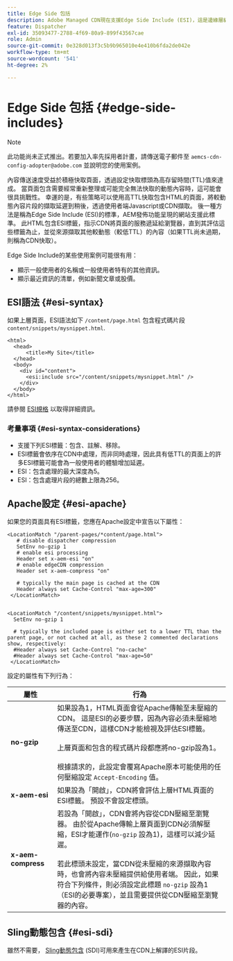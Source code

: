 ```yaml
---
title: Edge Side 包括
description: Adobe Managed CDN現在支援Edge Side Include (ESI)，這是邊緣層級動態網頁內容組合的標籤語言。
feature: Dispatcher
exl-id: 35093477-2788-4f69-80a9-899f43567cae
role: Admin
source-git-commit: 0e328d013f3c5b9b965010e4e410b6fda2de042e
workflow-type: tm+mt
source-wordcount: '541'
ht-degree: 2%

---
```


# Edge Side 包括 {#edge-side-includes}

>[!NOTE]
>此功能尚未正式推出。若要加入率先採用者計畫，請傳送電子郵件至 `aemcs-cdn-config-adopter@adobe.com` 並說明您的使用案例。

內容傳送速度受益於積極快取頁面，透過設定快取標頭為高存留時間(TTL)值來達成。 當頁面包含需要經常重新整理或可能完全無法快取的動態內容時，這可能會很具挑戰性。 幸運的是，有些策略可以使用高TTL快取包含HTML的頁面，將較動態內容片段的擷取延遲到稍後，透過使用者端Javascript或CDN擷取。 後一種方法是稱為Edge Side Include (ESI)的標準，AEM發佈功能呈現的網站支援此標準。 此HTML包含ESI標籤，指示CDN將頁面的服務遞延給瀏覽器，直到其評估這些標籤為止，並從來源擷取其他較動態（較低TTL）的內容（如果TTL尚未過期，則稱為CDN快取）。

Edge Side Include的某些使用案例可能很有用：

* 顯示一般使用者的名稱或一般使用者特有的其他資訊。
* 顯示最近資訊的清單，例如新聞文章或股價。

## ESI語法 {#esi-syntax}

如果上層頁面，ESI語法如下 `/content/page.html` 包含程式碼片段 `content/snippets/mysnippet.html`.

```
<html>
  <head>
      <title>My Site</title>
  </head>
  <body>
    <div id="content">
      <esi:include src="/content/snippets/mysnippet.html" />
    </div>
  </body>
</html>
```

請參閱 [ESI規格](https://www.w3.org/TR/esi-lang/) 以取得詳細資訊。

### 考量事項 {#esi-syntax-considerations}

* 支援下列ESI標籤：包含、註解、移除。
* ESI標籤會依序在CDN中處理，而非同時處理，因此具有低TTL的頁面上的許多ESI標籤可能會為一般使用者的體驗增加延遲。
* ESI：包含處理的最大深度為5。
* ESI：包含處理片段的總數上限為256。


## Apache設定 {#esi-apache}

如果您的頁面具有ESI標籤，您應在Apache設定中宣告以下屬性：

```
<LocationMatch "/parent-pages/*content/page.html">
   # disable dispatcher compression
   SetEnv no-gzip 1
   # enable esi processing 
   Header set x-aem-esi "on"
   # enable edgeCDN compression
   Header set x-aem-compress "on"

   # typically the main page is cached at the CDN
   Header always set Cache-Control "max-age=300"
 </LocationMatch>


<LocationMatch "/content/snippets/mysnippet.html">
  SetEnv no-gzip 1

  # typically the included page is either set to a lower TTL than the parent page, or not cached at all, as these 2 commented declarations show, respectively:
  #Header always set Cache-Control "no-cache"
  #Header always set Cache-Control "max-age=50"
 </LocationMatch> 
```

設定的屬性有下列行為：

| 屬性 | 行為 |
|-----------|--------------------------|
| **no-gzip** | 如果設為1，HTML頁面會從Apache傳輸至未壓縮的CDN。 這是ESI的必要步驟，因為內容必須未壓縮地傳送至CDN，這樣CDN才能檢視及評估ESI標籤。<br/><br/>上層頁面和包含的程式碼片段都應將no-gzip設為1。<br/><br/>根據請求的，此設定會覆寫Apache原本可能使用的任何壓縮設定 `Accept-Encoding` 值。 |
| **x-aem-esi** | 如果設為「開啟」，CDN將會評估上層HTML頁面的ESI標籤。  預設不會設定標頭。 |
| **x-aem-compress** | 若設為「開啟」，CDN會將內容從CDN壓縮至瀏覽器。 由於從Apache傳輸上層頁面到CDN必須解壓縮，ESI才能運作(`no-gzip` 設為1)，這樣可以減少延遲。<br/><br/>若此標頭未設定，當CDN從未壓縮的來源擷取內容時，也會將內容未壓縮提供給使用者端。 因此，如果符合下列條件，則必須設定此標題 `no-gzip` 設為1 （ESI的必要專案），並且需要提供從CDN壓縮至瀏覽器的內容。 |

## Sling動態包含 {#esi-sdi}

雖然不需要， [Sling動態包含](https://sling.apache.org/documentation/bundles/dynamic-includes.html) (SDI)可用來產生在CDN上解譯的ESI片段。

